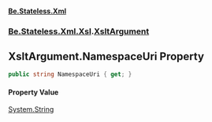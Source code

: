 #### [Be.Stateless.Xml](README.md 'README')
### [Be.Stateless.Xml.Xsl](Be.Stateless.Xml.Xsl.md 'Be.Stateless.Xml.Xsl').[XsltArgument](XsltArgument.md 'Be.Stateless.Xml.Xsl.XsltArgument')

## XsltArgument.NamespaceUri Property

```csharp
public string NamespaceUri { get; }
```

#### Property Value
[System.String](https://docs.microsoft.com/en-us/dotnet/api/System.String 'System.String')